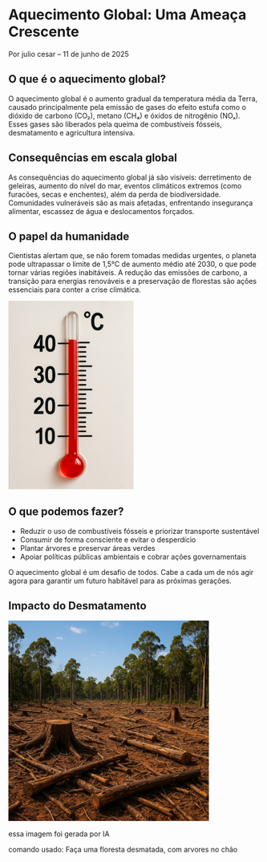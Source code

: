 <!DOCTYPE html>
<html lang="pt-BR">
<head>
    <meta charset="UTF-8">
    <meta name="viewport" content="width=device-width, initial-scale=1.0">
    
</head>
<body>
<head>
    <h1>Aquecimento Global: Uma Ameaça Crescente</h1>
    <p>Por julio cesar – 11 de junho de 2025</p>
</header>
<article>
    <h2>O que é o aquecimento global?</h2>
    <p>O aquecimento global é o aumento gradual da temperatura média da Terra, causado principalmente pela emissão de gases do efeito estufa como o dióxido de carbono (CO₂), metano (CH₄) e óxidos de nitrogênio (NOₓ). Esses gases são liberados pela queima de combustíveis fósseis, desmatamento e agricultura intensiva.
    </p><h2>Consequências em escala global</h2>
    <p> As consequências do aquecimento global já são visíveis: derretimento de geleiras, aumento do nível do mar, eventos climáticos extremos (como furacões, secas e enchentes), além da perda de biodiversidade. Comunidades vulneráveis são as mais afetadas, enfrentando insegurança alimentar, escassez de água e deslocamentos forçados.
    </p>
   <h2>O papel da humanidade</h2>
    <p> Cientistas alertam que, se não forem tomadas medidas urgentes, o planeta pode ultrapassar o limite de 1,5°C de aumento médio até 2030, o que pode tornar várias regiões inabitáveis. A redução das emissões de carbono, a transição para energias renováveis e a preservação de florestas são ações essenciais para conter a crise climática.
    </p>  <img src="https://github.com/juliop556/projeto-agrinho-2025-/blob/main/ChatGPT%20Image%2017%20de%20jun.%20de%202025%2C%2011_03_48.png" alt=Imagem termometro" width="250" />
    <h2>O que podemos fazer?</h2>
    <ul><li>Reduzir o uso de combustíveis fósseis e priorizar transporte sustentável</li> <li>Consumir de forma consciente e evitar o desperdício</li><li>Plantar árvores e preservar áreas verdes</li><li>Apoiar políticas públicas ambientais e cobrar ações governamentais</li>
    </ul>
    <p> O aquecimento global é um desafio de todos. Cabe a cada um de nós agir agora para garantir um futuro habitável para as próximas gerações.</p><html lang="pt-BR">
<head>
  <meta charset="UTF-8">
</head>
<body>
  <h1>Impacto do Desmatamento</h1>
  <img src="https://github.com/juliop556/projeto-agrinho-2025-/blob/main/ChatGPT%20Image%2017%20de%20jun.%20de%202025%2C%2008_49_10.png" alt=Imagem de floresta sendo desmatada" width="400" />
</body><p>essa imagem foi gerada por IA</p><p>comando usado: Faça uma floresta desmatada, com arvores no chão</p>

</article>
</body>
</html>
